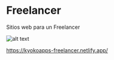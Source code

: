 # Freelancer
Sitios web para un Freelancer

![alt text](https://d33wubrfki0l68.cloudfront.net/5fec221db41d9dc651f8ac80/screenshot.png)

https://kyokoapps-freelancer.netlify.app/
